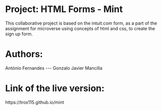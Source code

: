 <h1><b>Project: HTML Forms - Mint</b></h1>
  
This collaborative project is based on the intuit.com form, as a part of the assignment for microverse using concepts of html and css, to create the sign up form.



<h1><b> Authors:</b></h1>
António Fernandes ---
Gonzalo Javier Mancilla


<h1>Link of the live version:</h1>https://trox115.github.io/mint

